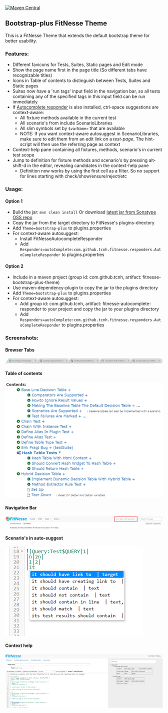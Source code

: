  [![Maven Central](https://img.shields.io/maven-central/v/com.github.tcnh/fitnesse-bootstrap-plus-theme.svg?maxAge=86400)](https://mvnrepository.com/artifact/com.github.tcnh/fitnesse-bootstrap-plus-theme)
## Bootstrap-plus FitNesse Theme
This is a FitNesse Theme that extends the default bootstrap theme for better usability.

### Features:
* Different favicons for Tests, Suites, Static pages and Edit mode
* Show the page name first in the page title (So different tabs have recognizable titles)
* Icons in Table of contents to distinguish between Tests, Suites and Static pages
* Suites now have a 'run tags' input field in the navigation bar, so all tests containing any of the specified tags in this input field can be run immediately
* If [Autocomplete responder](https://github.com/tcnh/FitNesseAutocompleteResponder) is also installed, ctrl-space suggestions are context-aware:
  * All fixture methods available in the current test
  * All scenario's from include ScenarioLibraries
  * All slim symbols set by `$varName=` that are available
  * NOTE: If you want context-aware autosuggest in ScenarioLibraries, make sure to edit them from an edit link on a *test-page*. The hint-script will then use the referring page as context
* Context-help pane containing all fixtures, methods, scenario's in current test scope
* Jump to definition for fixture methods and scenario's by pressing alt-shift-d in the editor, revealing candidates in the context-help pane
  * Definition now works by using the first cell as a filter. So no support for lines starting with check/show/ensure/reject/etc

### Usage:
#### Option 1
* Build the jar: `mvn clean install` Or download [latest jar from Sonatype OSS repo](https://oss.sonatype.org/service/local/artifact/maven/content?r=releases&g=com.github.tcnh&a=fitnesse-bootstrap-plus-theme&v=LATEST)
* Copy the jar from the target directory to FitNesse's plugins-directory
* Add `Theme=bootstrap-plus` to plugins.properties
* For context-aware autosuggest:
  * Install FitNesseAutocompleteResponder
  * Add `Responders=autoComplete:com.github.tcnh.fitnesse.responders.AutoCompleteResponder` to plugins.properties

#### Option 2
* Include in a maven project (group id: com.github.tcnh, artifact: fitnesse-bootstrap-plus-theme)
* Use maven-dependency-plugin to copy the jar to the plugins directory
* Add `Theme=bootstrap-plus` to plugins.properties
* For context-aware autosuggest:
  * Add group id: com.github.tcnh, artifact: fitnesse-autocomplete-responder to your project and copy the jar to your plugins directory
  * Add `Responders=autoComplete:com.github.tcnh.fitnesse.responders.AutoCompleteResponder` to plugins.properties

### Screenshots:

#### Browser Tabs
![alt text](https://github.com/tcnh/binstore/raw/master/tabs.png "Tab bar")

#### Table of contents
![alt text](https://github.com/tcnh/binstore/raw/master/toc.png "Table of contents")

#### Navigation Bar
![alt text](https://github.com/tcnh/binstore/raw/master/navbar.png "Navigation bar for suites")

#### Scenario's in auto-suggest
![alt text](https://github.com/tcnh/binstore/raw/master/suggest.png "Auto suggest contains scenario's")

#### Context help
![alt text](https://github.com/tcnh/binstore/raw/master/context-help.png "Context help panel")
